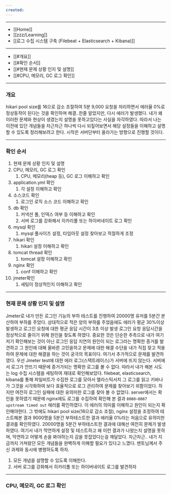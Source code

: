 ```yaml
---
created:
---
```


---
- [[Home]]
- [[zzz/Learning]]
- [[로그 수집 시스템 구축 (Filebeat + Elasticsearch + Kibana)]]
---
- [[#개요]]
- [[#확인 순서]]
- [[#현재 문제 상황 인지 및 설명]]
- [[#CPU, 메모리, GC 로그 확인]]
---
### 개요
hikari pool size를 16으로 감소 조절하여 5분 9,000 요청을 처리하면서 에러율 0%로 정상동작이 된다는 것을 확인하며 해결..한줄 알았지만, 다시 에러가 발생했다. 내가 왜 이러한 문제와 현상이 생겼는지 설명을 못하고있다는 사실을 자각하였다. 따라서 나는 이전에 있던 개념들을 차근차근 하나씩 다시 되짚어보면서 해당 설정들을 이해하고 설명할 수 있도록 정리해보려고 한다. 시작은 서버단부터 올라가는 방향으로 진행할 것이다.

---
### 확인 순서
1. 현재 문제 상황 인지 및 설명
2. CPU, 메모리, GC 로그 확인
    1. CPU, 메모리(heap 등), GC 로그 이해하고 확인
3. application.yml 확인
    1. 각 설정 이해하고 확인
4. 소스코드 확인
    1. 로그인 로직 소스 코드 이해하고 확인
5. db 확인
    1. 커넥션 풀, 인덱스 여부 등 이해하고 확인
    2. 서버 로그를 강화해서 히카리풀 또는 하이버네이트 로그 확인
6. mysql 확인
    1. mysql 풀사이즈 설정, 타임아웃 설정 찾아보고 적절하게 조정
7. hikari 확인
    1. hikari 설정 이해하고 확인
8. tomcat thread 확인
    1. tomcat 설정  이해하고 확인
9. nginx 확인
    1. conf 이해하고 확인
10. jmeter확인
    1. 세팅이 정상적인지 이해하고 확인

---
### 현재 문제 상황 인지 및 설명

Jmeter로 내가 만든 로그인 기능의 부하 테스트를 진행하여 20000명 유저를 5분간 분산하여 부하를 주었다. 
상대적으로 적은 양의 부하를 주었음에도 에러가 평균 30%이상 발생하고 로그인 요청에 대한 평균 응답 시간이 3초 이상 발생
로그인 요청 응답시간을 정상적으로 줄이기 위해 원인을 찾도록 하였다.
중요한 것은 단순한 추측으로 내가 여기저기 확인해보는 것이 아닌 로그인 응답 지연의 원인이 되는 로그라는 명확한 증거를 발견하고
그 원인에 대해 올바른 고민을하고 문제에 대한 해결 수단을 내가 직접 찾고 적용하여 문제에 대한 해결을 하는 것이 궁극의 목표이다.
여기서 추가적으로 문제를 발견하였다.
우선 Jmeter test에 대한 에러 로그(스택트레이스)가 서버에 뜨지 않는다.
서버에서 로그가 안뜨기 때문에 증거가되는 명확한 로그를 볼 수 없다.
따라서 내가 해본 시도는 log 수집 시스템을 세팅하여 재대로 확인해보았다.
filebeat, elasticsearch, kibana를 통해 파일비트가 수집한 로그를 모아서 엘라스틱서치 그 로그를 읽고 키바나가 그것을 시각화하여
보다 효율적으로 로그 관리하여 문제를 찾아보기 위함이었다.
하지만 여전히 로그인 실패에 대한 유의미한 로그를 찾아 볼 수 없었다.
server에서는 확인을 못하였기 때문에 nginx에도 로그를 수집하여 확인해 본 결과
`8080~8087 upstream timed out` 에러를 확인하였다. 이 에러의 의미를 이해하고 원인이 되는지 확인해야한다.
그 밖에도 hikari pool size(16으로 감소 조절), nginx 설정을 조정하여 테스트해본 결과
9000명을 5분간 부하테스트한 결과 에러율 0%라는 처음으로 유의미한 결과를 확인하였다.
20000명을 5분간 부하테스트한 결과에 대해선 여전히 문제가 발생하였다. 
여기서 내가 막연하게 설정 및 테스트하고 왜 이런 결과가 나왔는지 설명을 못하며, 
막연하고 어떻게 손을 봐야하는지 감을 못잡았다는걸 깨달았다.
차근차근.. 내가 지금까지 거쳐왔던 모든 개념들을 완벽하게 이해할 필요가 있다고 느꼈다.
멘토님께서 주신 과제와 동시에 병행하도록 하자.
1. 모든 개념을 설명할 수 있도록 이해한다.
2. 서버 로그를 강화해서 히카리풀 또는 하이버네이트 로그를 발견하자

---
### CPU, 메모리, GC 로그 확인